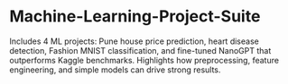 # Machine-Learning-Project-Suite
Includes 4 ML projects: Pune house price prediction, heart disease detection, Fashion MNIST classification, and fine-tuned NanoGPT that outperforms Kaggle benchmarks. Highlights how preprocessing, feature engineering, and simple models can drive strong results.
